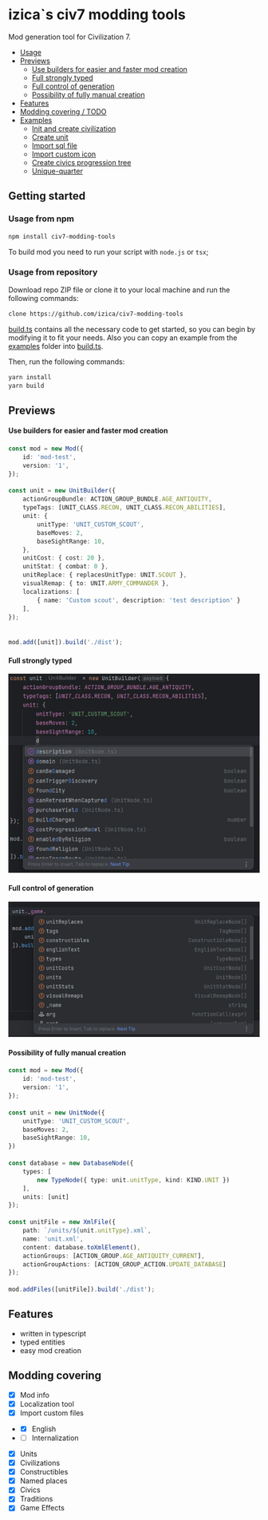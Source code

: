 # izica`s civ7 modding tools
Mod generation tool for Civilization 7.

- [Usage](#usage)
- [Previews](#previews)
    - [Use builders for easier and faster mod creation](#use-builders-for-easy-and-faster-mod-creating)
    - [Full strongly typed](#full-strongly-typed)
    - [Full control of generation](#full-control-of-generation)
    - [Possibility of fully manual creation](#possibility-of-full-manually-creation)
- [Features](#features)
- [Modding covering / TODO](#modding-covering--todo)
- [Examples](https://github.com/izica/civ7-modding-tools/tree/main/examples)
    - [Init and create civilization](https://github.com/izica/civ7-modding-tools/blob/main/examples/civilization.ts)
    - [Create unit](https://github.com/izica/civ7-modding-tools/blob/main/examples/unit.ts)
    - [Import sql file](https://github.com/izica/civ7-modding-tools/blob/main/examples/import-sql-file.ts)
    - [Import custom icon](https://github.com/izica/civ7-modding-tools/blob/main/examples/import-custom-icon.ts)
    - [Create civics progression tree](https://github.com/izica/civ7-modding-tools/blob/main/examples/progression-tree.ts)
    - [Unique-quarter](https://github.com/izica/civ7-modding-tools/blob/main/examples/unique-quarter.ts)

## Getting started

### Usage from npm

```bash
npm install civ7-modding-tools
```
To build mod you need to run your script with `node.js` or `tsx`;

### Usage from repository
Download repo ZIP file or clone it to your local machine and run the following commands:

```bash
clone https://github.com/izica/civ7-modding-tools
```

[build.ts](https://github.com/izica/civ7-modding-tools/blob/main/build.ts) contains all the necessary code to get started, so you can begin by modifying it to fit your needs.
Also you can copy an example from the [examples](https://github.com/izica/civ7-modding-tools/tree/main/examples) folder into [build.ts](https://github.com/izica/civ7-modding-tools/blob/main/build.ts).

Then, run the following commands:

```bash
yarn install
yarn build
```

## Previews
#### Use builders for easier and faster mod creation
```typescript
const mod = new Mod({
    id: 'mod-test',
    version: '1',
});

const unit = new UnitBuilder({
    actionGroupBundle: ACTION_GROUP_BUNDLE.AGE_ANTIQUITY,
    typeTags: [UNIT_CLASS.RECON, UNIT_CLASS.RECON_ABILITIES],
    unit: {
        unitType: 'UNIT_CUSTOM_SCOUT',
        baseMoves: 2,
        baseSightRange: 10,
    },
    unitCost: { cost: 20 },
    unitStat: { combat: 0 },
    unitReplace: { replacesUnitType: UNIT.SCOUT },
    visualRemap: { to: UNIT.ARMY_COMMANDER },
    localizations: [
        { name: 'Custom scout', description: 'test description' }
    ],
});


mod.add([unit]).build('./dist');
```

#### Full strongly typed
![Typed](previews/typed.png)

#### Full control of generation
![Controllable](previews/controllable.png)

#### Possibility of fully manual creation
```typescript
const mod = new Mod({
    id: 'mod-test',
    version: '1',
});

const unit = new UnitNode({
    unitType: 'UNIT_CUSTOM_SCOUT',
    baseMoves: 2,
    baseSightRange: 10,
})

const database = new DatabaseNode({
    types: [
        new TypeNode({ type: unit.unitType, kind: KIND.UNIT })
    ],
    units: [unit]
});

const unitFile = new XmlFile({
    path: `/units/${unit.unitType}.xml`,
    name: 'unit.xml',
    content: database.toXmlElement(),
    actionGroups: [ACTION_GROUP.AGE_ANTIQUITY_CURRENT],
    actionGroupActions: [ACTION_GROUP_ACTION.UPDATE_DATABASE]
});

mod.addFiles([unitFile]).build('./dist');
```

## Features
* written in typescript
* typed entities
* easy mod creation

## Modding covering
- [x] Mod info
- [x] Localization tool
- [x] Import custom files
- - [x] English
- - [ ] Internalization
- [x] Units
- [x] Civilizations
- [x] Constructibles
- [x] Named places
- [x] Civics
- [x] Traditions
- [x] Game Effects
